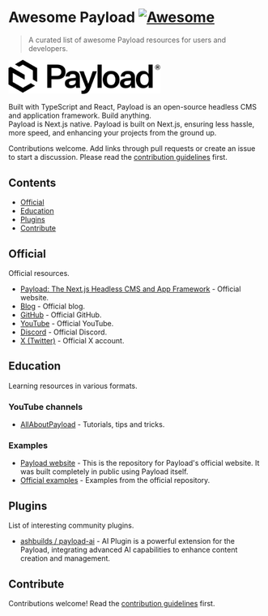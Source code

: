 # Awesome Payload [![Awesome](https://awesome.re/badge.svg)](https://awesome.re)

> A curated list of awesome Payload resources for users and developers.

[<img src="./media/payload-logo-dark.svg" alt="Payload" width="300" />](https://github.com/DanailMinchev/awesome-payload)

<p>
Built with TypeScript and React, Payload is an open-source headless CMS and application framework. Build anything.<br />
Payload is Next.js native. Payload is built on Next.js, ensuring less hassle, more speed, and enhancing your projects from the ground up.
</p>

<p>Contributions welcome. Add links through pull requests or create an issue to start a discussion. Please read the <a href="https://github.com/DanailMinchev/awesome-payload/blob/main/contributing.md">contribution guidelines</a> first.</p>

## Contents

- [Official](#official)
- [Education](#education)
- [Plugins](#plugins)
- [Contribute](#contribute)

## Official

Official resources.

- [Payload: The Next.js Headless CMS and App Framework](https://payloadcms.com/) - Official website.
- [Blog](https://payloadcms.com/blog) - Official blog.
- [GitHub](https://github.com/payloadcms/payload) - Official GitHub.
- [YouTube](https://www.youtube.com/@payloadcms) - Official YouTube.
- [Discord](https://discord.com/invite/r6sCXqVk3v) - Official Discord.
- [X (Twitter)](https://twitter.com/payloadcms) - Official X account.

## Education

Learning resources in various formats.

### YouTube channels

- [AllAboutPayload](https://www.youtube.com/@AllAboutPayload) - Tutorials, tips and tricks.

### Examples

- [Payload website](https://github.com/payloadcms/website) - This is the repository for Payload's official website. It was built completely in public using Payload itself.
- [Official examples](https://github.com/payloadcms/payload/tree/main/examples) - Examples from the official repository.

## Plugins

List of interesting community plugins.

- [ashbuilds / payload-ai](https://github.com/ashbuilds/payload-ai) - AI Plugin is a powerful extension for the Payload,
  integrating advanced AI capabilities to enhance content creation and management.

## Contribute

Contributions welcome! Read the [contribution guidelines](contributing.md) first.
